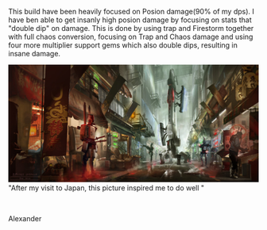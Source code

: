 

This build have been heavily focused on Posion damage(90% of my dps). I have ben able to get insanly high posion damage by focusing on stats that "double dip" on damage. This is done by using trap and Firestorm together with full chaos conversion, focusing on Trap and Chaos damage and using four more multiplier support gems which also double dips, resulting in insane damage.

![](/uploads/versions/cyberpunk---x----1303-613x---.jpg)"After my visit to Japan, this picture inspired me to do well "

&nbsp;

Alexander